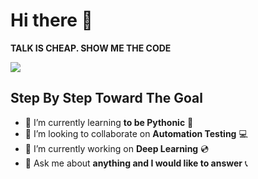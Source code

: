 # Hi there 👋 

<strong>TALK IS CHEAP. SHOW ME THE CODE</strong>

![](https://www.lambdatest.com/blog/wp-content/uploads/2019/02/Untitled-1.gif)



## Step By Step Toward The Goal


- 🌱 I’m currently learning <strong>to be Pythonic</strong> :snake:
- 👯 I’m looking to collaborate on <strong>Automation Testing</strong> :computer:
- 🔭 I’m currently working on <strong>Deep Learning</strong> :cd:                
- 💬 Ask me about <strong>anything and I would like to answer</strong> :telephone_receiver:  

